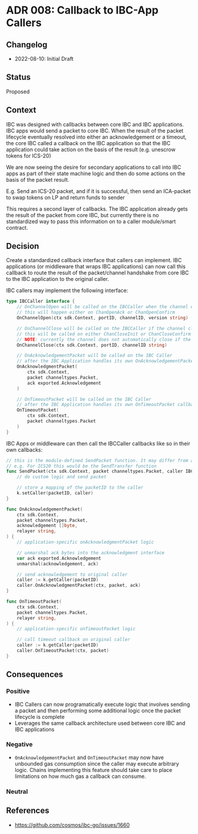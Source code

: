 # ADR 008: Callback to IBC-App Callers

## Changelog
* 2022-08-10: Initial Draft

## Status

Proposed

## Context

IBC was designed with callbacks between core IBC and IBC applications. IBC apps would send a packet to core IBC. When the result of the packet lifecycle eventually resolved into either an acknowledgement or a timeout, the core IBC called a callback on the IBC application so that the IBC application could take action on the basis of the result (e.g. unescrow tokens for ICS-20)

We are now seeing the desire for secondary applications to call into IBC apps as part of their state machine logic and then do some actions on the basis of the packet result.

E.g. Send an ICS-20 packet, and if it is successful, then send an ICA-packet to swap tokens on LP and return funds to sender

This requires a second layer of callbacks. The IBC application already gets the result of the packet from core IBC, but currently there is no standardized way to pass this information on to a caller module/smart contract.

## Decision

Create a standardized callback interface that callers can implement. IBC applications (or middleware that wraps IBC applications) can now call this callback to route the result of the packet/channel handshake from core IBC to the IBC application to the original caller.

IBC callers may implement the following interface:

```go
type IBCCaller interface {
    // OnChannelOpen will be called on the IBCCaller when the channel opens
    // this will happen either on ChanOpenAck or ChanOpenConfirm
    OnChannelOpen(ctx sdk.Context, portID, channelID, version string)

    // OnChannelClose will be called on the IBCCaller if the channel closes
    // this will be called on either ChanCloseInit or ChanCloseConfirm and if the channel handshake fails on our end
    // NOTE: currently the channel does not automatically close if the counterparty fails the handhshake so callers must be prepared for an OpenInit to never return a callback for the time being
    OnChannelClose(ctx sdk.Context, portID, channelID string)

    // OnAcknowledgementPacket will be called on the IBC Caller
    // after the IBC Application handles its own OnAcknowledgementPacket callback
    OnAcknowledgmentPacket(
        ctx sdk.Context,
        packet channeltypes.Packet,
        ack exported.Acknowledgement
    )

    // OnTimeoutPacket will be called on the IBC Caller
    // after the IBC Application handles its own OnTimeoutPacket callback
    OnTimeoutPacket(
        ctx sdk.Context,
        packet channeltypes.Packet
    )
}
```

IBC Apps or middleware can then call the IBCCaller callbacks like so in their own callbacks:

```go
// this is the module-defined SendPacket function. It may differ from application to application
// e.g. For ICS20 this would be the SendTransfer function
func SendPacket(ctx sdk.Context, packet channeltypes.Packet, caller IBCaller) {
    // do custom logic and send packet

    // store a mapping of the packetID to the caller
    k.setCaller(packetID, caller)
}

func OnAcknowledgementPacket(
    ctx sdk.Context,
    packet channeltypes.Packet,
    acknowledgement []byte,
    relayer string,
) {
    // application-specific onAcknowledgmentPacket logic

    // unmarshal ack bytes into the acknowledgment interface
    var ack exported.Acknowledgement
    unmarshal(acknowledgement, ack)

    // send acknowledgement to original caller
    caller := k.getCaller(packetID)
    caller.OnAcknowledgmentPacket(ctx, packet, ack)
}

func OnTimeoutPacket(
    ctx sdk.Context,
    packet channeltypes.Packet,
    relayer string,
) {
    // application-specific onTimeoutPacket logic

    // call timeout callback on original caller
    caller := k.getCaller(packetID)
    caller.OnTimeoutPacket(ctx, packet)
}
```

## Consequences

### Positive

- IBC Callers can now programatically execute logic that involves sending a packet and then performing some additional logic once the packet lifecycle is complete
- Leverages the same callback architecture used between core IBC and IBC applications

### Negative

- `OnAcknowledgementPacket` and `OnTimeoutPacket` may now have unbounded gas consumption since the caller may execute arbitrary logic. Chains implementing this feature should take care to place limitations on how much gas a callback can consume.

### Neutral

## References

- https://github.com/cosmos/ibc-go/issues/1660

